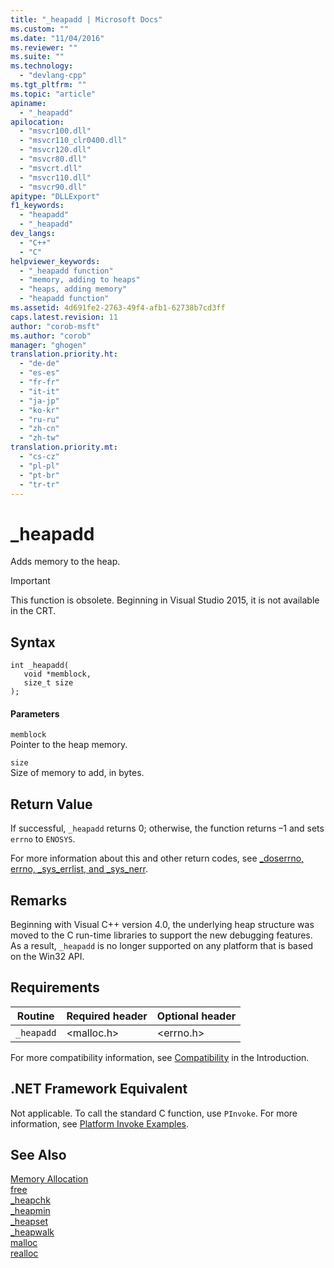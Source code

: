 ```yaml
---
title: "_heapadd | Microsoft Docs"
ms.custom: ""
ms.date: "11/04/2016"
ms.reviewer: ""
ms.suite: ""
ms.technology: 
  - "devlang-cpp"
ms.tgt_pltfrm: ""
ms.topic: "article"
apiname: 
  - "_heapadd"
apilocation: 
  - "msvcr100.dll"
  - "msvcr110_clr0400.dll"
  - "msvcr120.dll"
  - "msvcr80.dll"
  - "msvcrt.dll"
  - "msvcr110.dll"
  - "msvcr90.dll"
apitype: "DLLExport"
f1_keywords: 
  - "heapadd"
  - "_heapadd"
dev_langs: 
  - "C++"
  - "C"
helpviewer_keywords: 
  - "_heapadd function"
  - "memory, adding to heaps"
  - "heaps, adding memory"
  - "heapadd function"
ms.assetid: 4d691fe2-2763-49f4-afb1-62738b7cd3ff
caps.latest.revision: 11
author: "corob-msft"
ms.author: "corob"
manager: "ghogen"
translation.priority.ht: 
  - "de-de"
  - "es-es"
  - "fr-fr"
  - "it-it"
  - "ja-jp"
  - "ko-kr"
  - "ru-ru"
  - "zh-cn"
  - "zh-tw"
translation.priority.mt: 
  - "cs-cz"
  - "pl-pl"
  - "pt-br"
  - "tr-tr"
---
```

# _heapadd
Adds memory to the heap.  
  
> [!IMPORTANT]
>  This function is obsolete. Beginning in Visual Studio 2015, it is not available in the CRT.  
  
## Syntax  
  
```  
int _heapadd(   
   void *memblock,  
   size_t size   
);  
```  
  
#### Parameters  
 `memblock`  
 Pointer to the heap memory.  
  
 `size`  
 Size of memory to add, in bytes.  
  
## Return Value  
 If successful, `_heapadd` returns 0; otherwise, the function returns –1 and sets `errno` to `ENOSYS`.  
  
 For more information about this and other return codes, see [_doserrno, errno, _sys_errlist, and _sys_nerr](../c-runtime-library/errno-doserrno-sys-errlist-and-sys-nerr.md).  
  
## Remarks  
 Beginning with Visual C++ version 4.0, the underlying heap structure was moved to the C run-time libraries to support the new debugging features. As a result, `_heapadd` is no longer supported on any platform that is based on the Win32 API.  
  
## Requirements  
  
|Routine|Required header|Optional header|  
|-------------|---------------------|---------------------|  
|`_heapadd`|\<malloc.h>|\<errno.h>|  
  
 For more compatibility information, see [Compatibility](../c-runtime-library/compatibility.md) in the Introduction.  
  
## .NET Framework Equivalent  
 Not applicable. To call the standard C function, use `PInvoke`. For more information, see [Platform Invoke Examples](http://msdn.microsoft.com/Library/15926806-f0b7-487e-93a6-4e9367ec689f).  
  
## See Also  
 [Memory Allocation](../c-runtime-library/memory-allocation.md)   
 [free](../c-runtime-library/reference/free.md)   
 [_heapchk](../c-runtime-library/reference/heapchk.md)   
 [_heapmin](../c-runtime-library/reference/heapmin.md)   
 [_heapset](../c-runtime-library/heapset.md)   
 [_heapwalk](../c-runtime-library/reference/heapwalk.md)   
 [malloc](../c-runtime-library/reference/malloc.md)   
 [realloc](../c-runtime-library/reference/realloc.md)